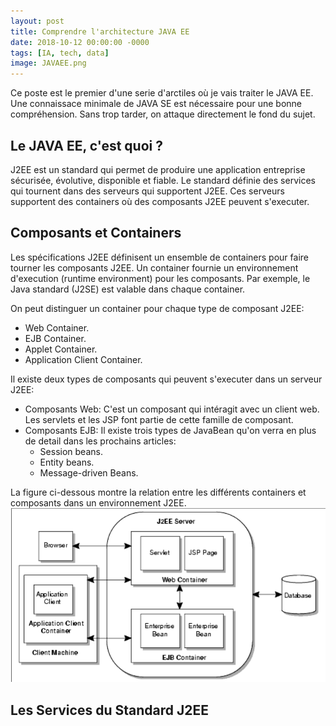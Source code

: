 ```yaml
---
layout: post
title: Comprendre l'architecture JAVA EE
date: 2018-10-12 00:00:00 -0000
tags: [IA, tech, data]
image: JAVAEE.png
---
```

Ce poste est le premier d'une serie d'arctiles où je vais traiter le JAVA EE. Une connaissace minimale de JAVA SE est nécessaire pour une bonne compréhension. Sans trop tarder, on attaque directement le fond du sujet. 

## Le JAVA EE, c'est quoi ? 
J2EE est un standard qui permet de produire une application entreprise sécurisée, évolutive, disponible et fiable. 
Le standard définie des services qui tournent dans des serveurs qui supportent J2EE. Ces serveurs supportent des containers où 
des composants J2EE peuvent s'executer. 

## Composants et Containers
Les spécifications J2EE définisent un ensemble de containers pour faire tourner les composants J2EE. Un container fournie un environnement d'execution (runtime environment)
pour les composants. Par exemple, le Java standard (J2SE) est valable dans chaque container. 

On peut distinguer un container pour chaque type de composant J2EE: 
* Web Container. 
* EJB Container.
* Applet Container. 
* Application Client Container.

Il existe deux types de composants qui peuvent s'executer dans un serveur J2EE: 
* Composants Web: C'est un composant qui intéragit avec un client web. Les servlets et les JSP font partie de cette famille de composant.
* Composants EJB: Il existe trois types de JavaBean qu'on verra en plus de detail dans les prochains articles: 
  * Session beans.
  * Entity beans.
  * Message-driven Beans.

La figure ci-dessous montre la relation entre les différents containers et composants dans un environnement J2EE. 
![fig1]

## Les Services du Standard J2EE

[fig1]: /assets/img/ContainerAndComp.png "Container and Comp"
